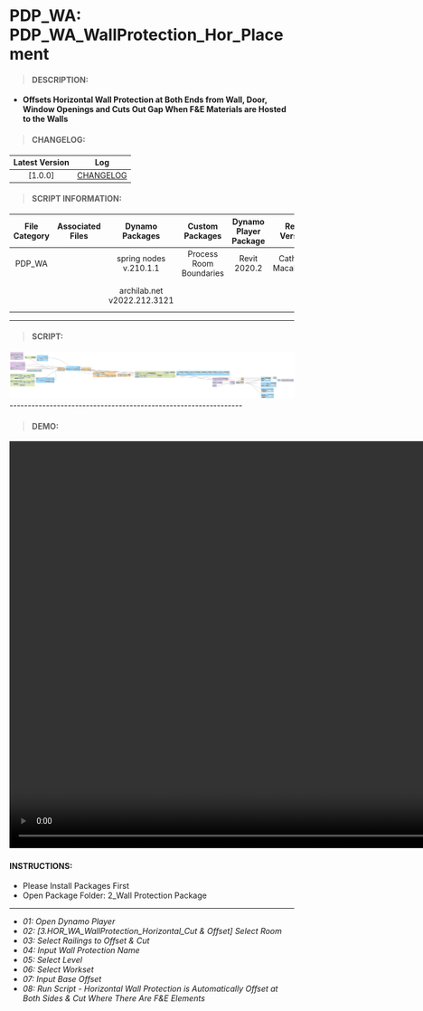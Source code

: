 # PDP_WA: PDP_WA_WallProtection_Hor_Placement

> #### DESCRIPTION: 
- **Offsets Horizontal Wall Protection at Both Ends from Wall, Door, Window Openings and Cuts Out Gap When F&E Materials are Hosted to the Walls**

> #### CHANGELOG:

| Latest Version | Log |
| :-------: | :----: | 
|[1.0.0] | [CHANGELOG](/_scripts/_project/272_PDP/WALLS/changelog/PDP_WA_WallProtection_Horizontal_Cut%20%26%20Offset.md)|

> #### SCRIPT INFORMATION: 

| File Category | Associated Files | Dynamo Packages | Custom Packages | Dynamo Player Package | Revit Version | Author | Reviewed By | File Name & Location | 
| :-------: | :----: | :---: | :---: | :---: | :---: | :---: | :---: | :--: |
| PDP_WA |  | spring nodes v.210.1.1 | Process Room Boundaries | Revit 2020.2 | Cathrine Macabuhay | | PDP_WA_PlaceWallProtection_Hor |
|           |  | archilab.net v2022.212.3121 |                 |                    | | | (https://bimcapcom.sharepoint.com/:f:/s/BCP-Main/EkUV1F95ULtFqMGB22mN7NIBKRhWmEfSulEqbucyJO3M9w?e=RQBIIA) |

----------------------------------------------------------------
> #### SCRIPT: 
<img src="/_scripts/_project/272_PDP/WALLS/images/PDP_WA_WallProtection_Horizontal_Cut & Offset.png">
----------------------------------------------------------------

> #### DEMO: 

<video width="1280" height="720" controls>
 <source src="/_scripts/_project/272_PDP/WALLS/demo/PDP_WA_WallProtection_Horizontal_Cut & Offset.mp4" type="video/mp4">
</video>

#### INSTRUCTIONS: 
- Please Install Packages First
- Open Package Folder: 2_Wall Protection Package
----------------------------------------------------------------
- *01: Open Dynamo Player*
- *02: [3.HOR_WA_WallProtection_Horizontal_Cut & Offset] Select Room*
- *03: Select Railings to Offset & Cut*
- *04: Input Wall Protection Name*
- *05: Select Level*
- *06: Select Workset*
- *07: Input Base Offset*
- *08: Run Script - Horizontal Wall Protection is Automatically Offset at Both Sides & Cut Where There Are F&E Elements*